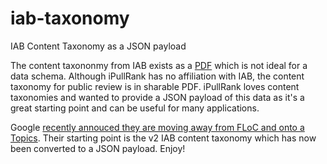 # iab-taxonomy
IAB Content Taxonomy as a JSON payload

The content taxononmy from IAB exists as a [PDF](https://www.iab.com/wp-content/uploads/2017/01/Content_Taxonomy_T1-T2_for_Public_Review.pdf.pdf) which is not ideal for a data schema. Although iPullRank has no affiliation with IAB, the content taxonomy for public review is in sharable PDF. iPullRank loves content taxonomies and wanted to provide a JSON payload of this data as it's a great starting point and can be useful for many applications. 

Google [recently annouced they are moving away from FLoC and onto a Topics](https://blog.google/products/chrome/get-know-new-topics-api-privacy-sandbox/). Their starting point is the v2 IAB content taxonomy which has now been converted to a JSON payload. Enjoy!
